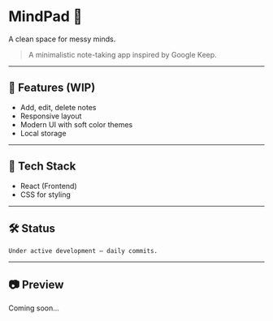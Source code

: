 # MindPad 🧠

A clean space for messy minds.

> A minimalistic note-taking app inspired by Google Keep.

---

## 📌 Features (WIP)

- Add, edit, delete notes
- Responsive layout
- Modern UI with soft color themes
- Local storage

---

## 🚀 Tech Stack

- React (Frontend)
- CSS for styling

---

## 🛠️ Status

`Under active development — daily commits.`

---

## 📷 Preview

Coming soon...

